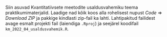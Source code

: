 Siin asuvad Kvantitatiivsete meetodite usaldusvahemiku teema praktikumimaterjalid. Laadige nad kõik koos alla rohelisest nupust *Code* => *Download ZIP* ja pakkige kindlasti zip-fail ka lahti. Lahtipakitud failidest avage esmalt projekti fail (laiendiga `.Rproj`) ja seejärel koodifail `km_2022_04_usaldusvahemik.R`.
